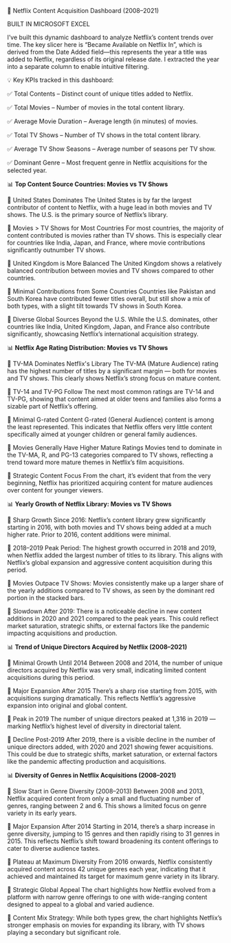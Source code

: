 🚀 Netflix Content Acquisition Dashboard (2008–2021)

BUILT IN MICROSOFT EXCEL

I’ve built this dynamic dashboard to analyze Netflix’s content trends over time. The key slicer here is “Became Available on Netflix In”, which is derived from the Date Added field—this represents the year a title was added to Netflix, regardless of its original release date. I extracted the year into a separate column to enable intuitive filtering.

💡 Key KPIs tracked in this dashboard:

✅ Total Contents – Distinct count of unique titles added to Netflix.

✅ Total Movies – Number of movies in the total content library.

✅ Average Movie Duration – Average length (in minutes) of movies.

✅ Total TV Shows – Number of TV shows in the total content library.

✅ Average TV Show Seasons – Average number of seasons per TV show.

✅ Dominant Genre – Most frequent genre in Netflix acquisitions for the selected year. 



📊 **Top Content Source Countries: Movies vs TV Shows**

📌 United States Dominates
The United States is by far the largest contributor of content to Netflix, with a huge lead in both movies and TV shows. The U.S. is the primary source of Netflix’s library.

📌 Movies > TV Shows for Most Countries
For most countries, the majority of content contributed is movies rather than TV shows. This is especially clear for countries like India, Japan, and France, where movie contributions significantly outnumber TV shows.

📌 United Kingdom is More Balanced
The United Kingdom shows a relatively balanced contribution between movies and TV shows compared to other countries.

📌 Minimal Contributions from Some Countries
Countries like Pakistan and South Korea have contributed fewer titles overall, but still show a mix of both types, with a slight tilt towards TV shows in South Korea.

📌 Diverse Global Sources Beyond the U.S.
While the U.S. dominates, other countries like India, United Kingdom, Japan, and France also contribute significantly, showcasing Netflix’s international acquisition strategy.



📊 **Netflix Age Rating Distribution: Movies vs TV Shows**

📌 TV-MA Dominates Netflix's Library
The TV-MA (Mature Audience) rating has the highest number of titles by a significant margin — both for movies and TV shows. This clearly shows Netflix’s strong focus on mature content.

📌 TV-14 and TV-PG Follow
The next most common ratings are TV-14 and TV-PG, showing that content aimed at older teens and families also forms a sizable part of Netflix’s offering.

📌 Minimal G-rated Content
G-rated (General Audience) content is among the least represented. This indicates that Netflix offers very little content specifically aimed at younger children or general family audiences.

📌 Movies Generally Have Higher Mature Ratings
Movies tend to dominate in the TV-MA, R, and PG-13 categories compared to TV shows, reflecting a trend toward more mature themes in Netflix’s film acquisitions.

📌 Strategic Content Focus
From the chart, it’s evident that from the very beginning, Netflix has prioritized acquiring content for mature audiences over content for younger viewers.



📊 **Yearly Growth of Netflix Library: Movies vs TV Shows**

📌 Sharp Growth Since 2016:
Netflix’s content library grew significantly starting in 2016, with both movies and TV shows being added at a much higher rate. Prior to 2016, content additions were minimal.

📌 2018–2019 Peak Period:
The highest growth occurred in 2018 and 2019, when Netflix added the largest number of titles to its library. This aligns with Netflix’s global expansion and aggressive content acquisition during this period.

📌 Movies Outpace TV Shows:
Movies consistently make up a larger share of the yearly additions compared to TV shows, as seen by the dominant red portion in the stacked bars.

📌 Slowdown After 2019:
There is a noticeable decline in new content additions in 2020 and 2021 compared to the peak years. This could reflect market saturation, strategic shifts, or external factors like the pandemic impacting acquisitions and production.



📊 **Trend of Unique Directors Acquired by Netflix (2008–2021)**

📌 Minimal Growth Until 2014
Between 2008 and 2014, the number of unique directors acquired by Netflix was very small, indicating limited content acquisitions during this period.

📌 Major Expansion After 2015
There’s a sharp rise starting from 2015, with acquisitions surging dramatically. This reflects Netflix’s aggressive expansion into original and global content.

📌 Peak in 2019
The number of unique directors peaked at 1,316 in 2019 — marking Netflix’s highest level of diversity in directorial talent.

📌 Decline Post-2019
After 2019, there is a visible decline in the number of unique directors added, with 2020 and 2021 showing fewer acquisitions. This could be due to strategic shifts, market saturation, or external factors like the pandemic affecting production and acquisitions.



📊 **Diversity of Genres in Netflix Acquisitions (2008–2021)**

📌 Slow Start in Genre Diversity (2008–2013)
Between 2008 and 2013, Netflix acquired content from only a small and fluctuating number of genres, ranging between 2 and 6. This shows a limited focus on genre variety in its early years.

📌 Major Expansion After 2014
Starting in 2014, there’s a sharp increase in genre diversity, jumping to 15 genres and then rapidly rising to 31 genres in 2015. This reflects Netflix’s shift toward broadening its content offerings to cater to diverse audience tastes.

📌 Plateau at Maximum Diversity
From 2016 onwards, Netflix consistently acquired content across 42 unique genres each year, indicating that it achieved and maintained its target for maximum genre variety in its library.

📌 Strategic Global Appeal
The chart highlights how Netflix evolved from a platform with narrow genre offerings to one with wide-ranging content designed to appeal to a global and varied audience.

📌 Content Mix Strategy:
While both types grew, the chart highlights Netflix’s stronger emphasis on movies for expanding its library, with TV shows playing a secondary but significant role.







